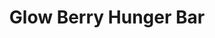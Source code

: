 ---
layout: post
title: Glow Berry Hunger Bar
permalink: /addons/compliance32x/Glow%20Berry%20Hunger
comments: true
comments-id: GlowBerryHunger
header-img: compliance32x/addons/Glow Berry Hunger.jpg

long_text: "Replaces the drumsticks in the hunger bar with glow berries."

authors:
  - Seirin-Blu

download:
  - 1.17:
    - https://github.com/Compliance-Addons/Addons/raw/master/32x/Glow%20Berry%20Hunger%20Bar/Glow%20Berry%20Hunger%20Bar%201.17.zip
---